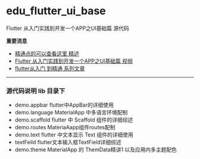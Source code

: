 # edu_flutter_ui_base
Flutter 从入门实践到开发一个APP之UI基础篇 源代码

**重要消息**

*  [精通点的可以查看这里 精述](https://gitbook.cn/gitchat/author/5ae043915efcf9715e37c733)
*  [Flutter 从入门实践到开发一个APP之UI基础篇  视频](https://edu.csdn.net/course/detail/25543)
*  [flutter从入门 到精通 系列文章](https://blog.csdn.net/zl18603543572/article/details/93532582)

***

### 源代码说明 lib 目录下

* demo.appbar 	flutter中AppBar的详细使用
* demo.language MaterialApp 中多语言环境配制
* demo.scaffold 	flutter 中 Scaffold 组件的详细综述	
* demo.routes  MateriaAapp组件routes配制
* demo.text 	flutter 中文本显示 Text 组件的详细使用
* textFeild 	flutter文本输入框TextField详细综述
* demo.theme MaterialApp 的 ThemData精讲1 以及应用内多主题配色

